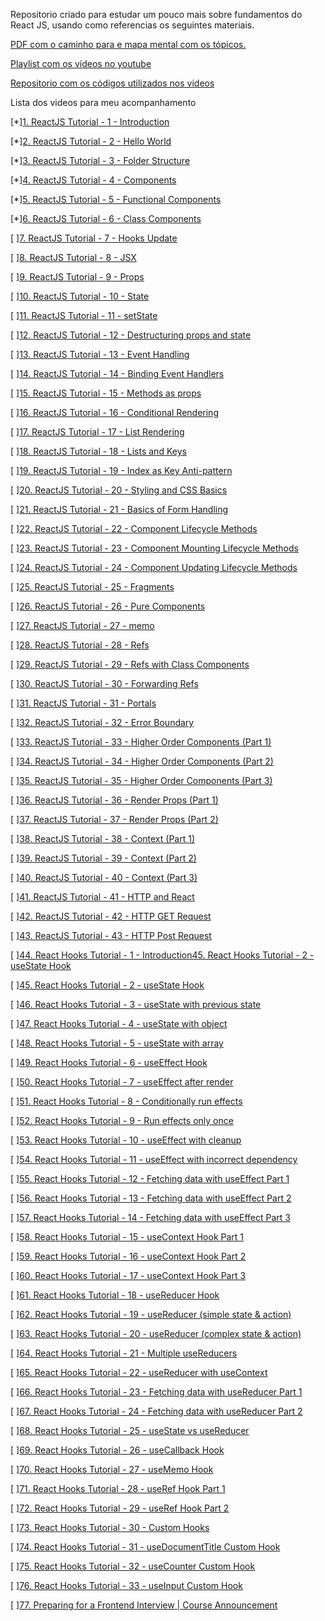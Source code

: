 Repositorio criado para estudar um pouco mais sobre fundamentos do React JS,  usando como referencias os seguintes materiais.

[PDF com o caminho para e mapa mental com os tópicos.](https://github.com/gopinav/Learning-Path-Resources/blob/master/React_Learning_Path_2020.pdf)

[Playlist com os vídeos no youtube](https://www.youtube.com/watch?v=QFaFIcGhPoM&list=PLC3y8-rFHvwgg3vaYJgHGnModB54rxOk3)

[Repositorio com os códigos utilizados nos videos](https://github.com/gopinav/React-Tutorials)

Lista dos videos para meu acompanhamento

[*][1. ReactJS Tutorial - 1 - Introduction](https://www.youtube.com/watch?v=QFaFIcGhPoM)

[*][2. ReactJS Tutorial - 2 - Hello World](https://www.youtube.com/watch?v=9hb_0TZ_MVI)

[*][3. ReactJS Tutorial - 3 - Folder Structure](https://www.youtube.com/watch?v=9VIiLJL0H4Y)

[*][4. ReactJS Tutorial - 4 - Components](https://www.youtube.com/watch?v=Y2hgEGPzTZY)

[*][5. ReactJS Tutorial - 5 - Functional Components](https://www.youtube.com/watch?v=Cla1WwguArA)

[*][6. ReactJS Tutorial - 6 - Class Components](https://www.youtube.com/watch?v=lnV34uLEzis)

[ ][7. ReactJS Tutorial - 7 - Hooks Update](https://www.youtube.com/watch?v=oecI26cWqzk)

[ ][8. ReactJS Tutorial - 8 - JSX](https://www.youtube.com/watch?v=7fPXI_MnBOY)

[ ][9. ReactJS Tutorial - 9 - Props](https://www.youtube.com/watch?v=m7OWXtbiXX8)

[ ][10. ReactJS Tutorial - 10 - State](https://www.youtube.com/watch?v=4ORZ1GmjaMc)

[ ][11. ReactJS Tutorial - 11 - setState](https://www.youtube.com/watch?v=uirRaVjRsf4)

[ ][12. ReactJS Tutorial - 12 - Destructuring props and state](https://www.youtube.com/watch?v=5_PdMS9CLLI)

[ ][13. ReactJS Tutorial - 13 - Event Handling](https://www.youtube.com/watch?v=Znqv84xi8Vs)

[ ][14. ReactJS Tutorial - 14 - Binding Event Handlers](https://www.youtube.com/watch?v=kVWpBtRjkCk)

[ ][15. ReactJS Tutorial - 15 - Methods as props](https://www.youtube.com/watch?v=QpfyjwhY9kg)

[ ][16. ReactJS Tutorial - 16 - Conditional Rendering](https://www.youtube.com/watch?v=7o5FPaVA9m0)

[ ][17. ReactJS Tutorial - 17 - List Rendering](https://www.youtube.com/watch?v=5s8Ol9uw-yM)

[ ][18. ReactJS Tutorial - 18 - Lists and Keys](https://www.youtube.com/watch?v=0sasRxl35_8)

[ ][19. ReactJS Tutorial - 19 - Index as Key Anti-pattern](https://www.youtube.com/watch?v=xlPxnc5uUPQ)

[ ][20. ReactJS Tutorial - 20 - Styling and CSS Basics](https://www.youtube.com/watch?v=j5P9FHiBVNo)

[ ][21. ReactJS Tutorial - 21 - Basics of Form Handling](https://www.youtube.com/watch?v=7Vo_VCcWupQ)

[ ][22. ReactJS Tutorial - 22 - Component Lifecycle Methods](https://www.youtube.com/watch?v=qnN_FuFNq2g)

[ ][23. ReactJS Tutorial - 23 - Component Mounting Lifecycle Methods](https://www.youtube.com/watch?v=KDXZibVdiEI)

[ ][24. ReactJS Tutorial - 24 - Component Updating Lifecycle Methods](https://www.youtube.com/watch?v=DyPkojd1fas)

[ ][25. ReactJS Tutorial - 25 - Fragments](https://www.youtube.com/watch?v=bHdh1T0-US4)

[ ][26. ReactJS Tutorial - 26 - Pure Components](https://www.youtube.com/watch?v=YCRuTT31qR0)

[ ][27. ReactJS Tutorial - 27 - memo](https://www.youtube.com/watch?v=7TaBhrnPH78)

[ ][28. ReactJS Tutorial - 28 - Refs](https://www.youtube.com/watch?v=FXa9mMTKOu8)

[ ][29. ReactJS Tutorial - 29 - Refs with Class Components](https://www.youtube.com/watch?v=8aCXVC9Qmto)

[ ][30. ReactJS Tutorial - 30 - Forwarding Refs](https://www.youtube.com/watch?v=RLWniwmfdq4)

[ ][31. ReactJS Tutorial - 31 - Portals](https://www.youtube.com/watch?v=HpHLa-5Wdys)

[ ][32. ReactJS Tutorial - 32 - Error Boundary](https://www.youtube.com/watch?v=DNYXgtZBRPE)

[ ][33. ReactJS Tutorial - 33 - Higher Order Components (Part 1)](https://www.youtube.com/watch?v=B6aNv8nkUSw)

[ ][34. ReactJS Tutorial - 34 - Higher Order Components (Part 2)](https://www.youtube.com/watch?v=rsBQj6X7UK8)

[ ][35. ReactJS Tutorial - 35 - Higher Order Components (Part 3)](https://www.youtube.com/watch?v=l8V59zIdBXU)

[ ][36. ReactJS Tutorial - 36 - Render Props (Part 1)](https://www.youtube.com/watch?v=NdapMDgNhtE)

[ ][37. ReactJS Tutorial - 37 - Render Props (Part 2)](https://www.youtube.com/watch?v=EZil2OTyB4w)

[ ][38. ReactJS Tutorial - 38 - Context (Part 1)](https://www.youtube.com/watch?v=j3j8St50fNY)

[ ][39. ReactJS Tutorial - 39 - Context (Part 2)](https://www.youtube.com/watch?v=lTjQjWemKgE)

[ ][40. ReactJS Tutorial - 40 - Context (Part 3)](https://www.youtube.com/watch?v=A9WlkhdLnn0)

[ ][41. ReactJS Tutorial - 41 - HTTP and React](https://www.youtube.com/watch?v=GTmjthNvrxY)

[ ][42. ReactJS Tutorial - 42 - HTTP GET Request](https://www.youtube.com/watch?v=NEYrSUM4Umw)

[ ][43. ReactJS Tutorial - 43 - HTTP Post Request](https://www.youtube.com/watch?v=x9UEDRbLhJE)

[ ][44. React Hooks Tutorial - 1 - Introduction45. React Hooks Tutorial - 2 - useState Hook](https://www.youtube.com/watch?v=cF2lQ_gZeA8)

[ ][45. React Hooks Tutorial - 2 - useState Hook](https://www.youtube.com/watch?v=lAW1Jmmr9hc)

[ ][46. React Hooks Tutorial - 3 - useState with previous state](https://www.youtube.com/watch?v=d0plTCQgsXs)

[ ][47. React Hooks Tutorial - 4 - useState with object](https://www.youtube.com/watch?v=-3lL8oyev9w)

[ ][48. React Hooks Tutorial - 5 - useState with array](https://www.youtube.com/watch?v=RZ5wKYbOM_I)

[ ][49. React Hooks Tutorial - 6 - useEffect Hook](https://www.youtube.com/watch?v=06Y6aJzTmXY)

[ ][50. React Hooks Tutorial - 7 - useEffect after render](https://www.youtube.com/watch?v=nAuWOnFMlOw)

[ ][51. React Hooks Tutorial - 8 - Conditionally run effects](https://www.youtube.com/watch?v=8DYlzVUTC7s)

[ ][52. React Hooks Tutorial - 9 - Run effects only once](https://www.youtube.com/watch?v=BH4xvzHa7H8)

[ ][53. React Hooks Tutorial - 10 - useEffect with cleanup](https://www.youtube.com/watch?v=DTlmk6QeOHY)

[ ][54. React Hooks Tutorial - 11 - useEffect with incorrect dependency](https://www.youtube.com/watch?v=SP-NrbQHFww)

[ ][55. React Hooks Tutorial - 12 - Fetching data with useEffect Part 1](https://www.youtube.com/watch?v=bYFYF2GnMy8)

[ ][56. React Hooks Tutorial - 13 - Fetching data with useEffect Part 2](https://www.youtube.com/watch?v=1tfd6ANaNRY)

[ ][57. React Hooks Tutorial - 14 - Fetching data with useEffect Part 3](https://www.youtube.com/watch?v=zm_09NER-R0)

[ ][58. React Hooks Tutorial - 15 - useContext Hook Part 1](https://www.youtube.com/watch?v=CI7EYWmRDJE)

[ ][59. React Hooks Tutorial - 16 - useContext Hook Part 2](https://www.youtube.com/watch?v=tEqNSOhCHLU)

[ ][60. React Hooks Tutorial - 17 - useContext Hook Part 3](https://www.youtube.com/watch?v=UjjtvroahBU)

[ ][61. React Hooks Tutorial - 18 - useReducer Hook](https://www.youtube.com/watch?v=cVYp4u1m6iA)

[ ][62. React Hooks Tutorial - 19 - useReducer (simple state & action)](https://www.youtube.com/watch?v=IHJ-TO_1nME)

[ ][63. React Hooks Tutorial - 20 - useReducer (complex state &amp; action)](https://www.youtube.com/watch?v=uX7lxFrWUbA)

[ ][64. React Hooks Tutorial - 21 - Multiple useReducers](https://www.youtube.com/watch?v=5DsCKNRA8s4)

[ ][65. React Hooks Tutorial - 22 - useReducer with useContext](https://www.youtube.com/watch?v=BCD2irXaVoE)

[ ][66. React Hooks Tutorial - 23 - Fetching data with useReducer Part 1](https://www.youtube.com/watch?v=snzS7-73SEQ)

[ ][67. React Hooks Tutorial - 24 - Fetching data with useReducer Part 2](https://www.youtube.com/watch?v=imjfiXxvMD8)

[ ][68. React Hooks Tutorial - 25 - useState vs useReducer](https://www.youtube.com/watch?v=3VClygDRSsU)

[ ][69. React Hooks Tutorial - 26 - useCallback Hook](https://www.youtube.com/watch?v=IL82CzlaCys)

[ ][70. React Hooks Tutorial - 27 - useMemo Hook](https://www.youtube.com/watch?v=qySZIzZvZOY)

[ ][71. React Hooks Tutorial - 28 - useRef Hook Part 1](https://www.youtube.com/watch?v=yCS2m01bQ6w)

[ ][72. React Hooks Tutorial - 29 - useRef Hook Part 2](https://www.youtube.com/watch?v=LWg0OyZQffc)

[ ][73. React Hooks Tutorial - 30 - Custom Hooks](https://www.youtube.com/watch?v=l-s9MgoMwTI)

[ ][74. React Hooks Tutorial - 31 - useDocumentTitle Custom Hook](https://www.youtube.com/watch?v=4yp6T-hF5ZY)

[ ][75. React Hooks Tutorial - 32 - useCounter Custom Hook](https://www.youtube.com/watch?v=W3_GIiN-nuc)

[ ][76. React Hooks Tutorial - 33 - useInput Custom Hook](https://www.youtube.com/watch?v=6am-yn3ZLEw)

[ ][77. Preparing for a Frontend Interview | Course Announcement](https://www.youtube.com/watch?v=_zGNa_8O2fE)
